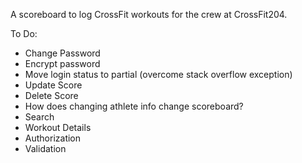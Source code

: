 A scoreboard to log CrossFit workouts for the crew at CrossFit204.

To Do:
- Change Password
- Encrypt password
- Move login status to partial (overcome stack overflow exception)
- Update Score
- Delete Score
- How does changing athlete info change scoreboard?
- Search
- Workout Details
- Authorization
- Validation